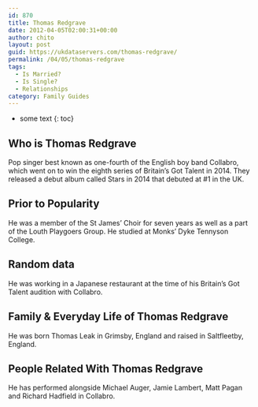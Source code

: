 ```yaml
---
id: 870
title: Thomas Redgrave
date: 2012-04-05T02:00:31+00:00
author: chito
layout: post
guid: https://ukdataservers.com/thomas-redgrave/
permalink: /04/05/thomas-redgrave
tags:
  - Is Married?
  - Is Single?
  - Relationships
category: Family Guides
---
```


* some text
{: toc}
          
          
## Who is  Thomas Redgrave
                  
                  
                  
Pop singer best known as one-fourth of the English boy band Collabro, which went on to win the eighth series of Britain&#8217;s Got Talent in 2014. They released a debut album called Stars in 2014 that debuted at #1 in the UK.
                  
                
                
                
## Prior to Popularity 
                  
                  
                  
He was a member of the St James&#8217; Choir for seven years as well as a part of the Louth Playgoers Group. He studied at Monks&#8217; Dyke Tennyson College.
                  
                
                
                
## Random data 
                  
                  
                  
He was working in a Japanese restaurant at the time of his Britain&#8217;s Got Talent audition with Collabro.
                  
                
                
                
## Family & Everyday Life of Thomas Redgrave
                  
                  
                  
He was born Thomas Leak in Grimsby, England and raised in Saltfleetby, England.
                  
                
                
                
## People Related With  Thomas Redgrave
                  
                  
                  
He has performed alongside Michael Auger, Jamie Lambert, Matt Pagan and Richard Hadfield in Collabro.
                  
                
              
            
          
          
          
    
    
  
